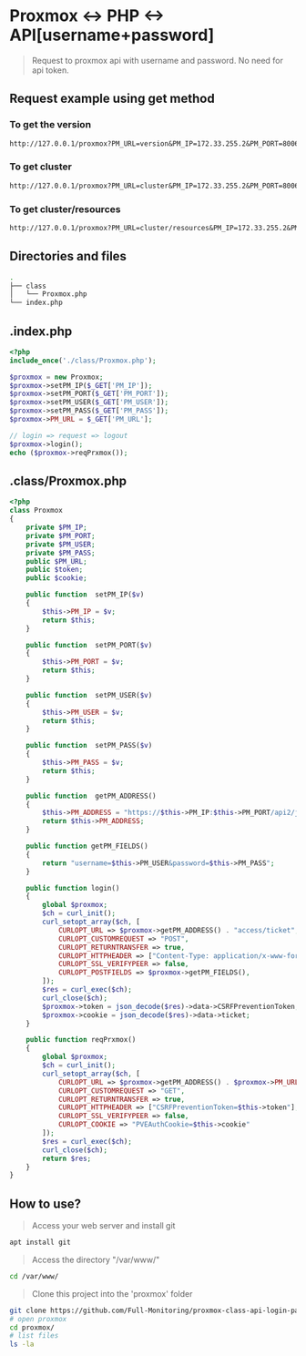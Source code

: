# Proxmox <-> PHP <-> API[username+password]

> Request to proxmox api with username and password. No need for api token.

## Request example using get method

### To get the version

```md
http://127.0.0.1/proxmox?PM_URL=version&PM_IP=172.33.255.2&PM_PORT=8006&PM_USER=roo@pam&PM_PASS=12345678

```

### To get cluster

``` txt
http://127.0.0.1/proxmox?PM_URL=cluster&PM_IP=172.33.255.2&PM_PORT=8006&PM_USER=roo@pam&PM_PASS=12345678
```

### To get cluster/resources

``` txt
http://127.0.0.1/proxmox?PM_URL=cluster/resources&PM_IP=172.33.255.2&PM_PORT=8006&PM_USER=roo@pam&PM_PASS=12345678
```

## Directories and files

```sh
.
├── class
│   └── Proxmox.php
└── index.php
```

## .index.php

```php
<?php
include_once('./class/Proxmox.php');

$proxmox = new Proxmox;
$proxmox->setPM_IP($_GET['PM_IP']);
$proxmox->setPM_PORT($_GET['PM_PORT']);
$proxmox->setPM_USER($_GET['PM_USER']);
$proxmox->setPM_PASS($_GET['PM_PASS']);
$proxmox->PM_URL = $_GET['PM_URL'];

// login => request => logout
$proxmox->login();
echo ($proxmox->reqPrxmox());
```

## .class/Proxmox.php

```php
<?php
class Proxmox
{
    private $PM_IP;
    private $PM_PORT;
    private $PM_USER;
    private $PM_PASS;
    public $PM_URL;
    public $token;
    public $cookie;

    public function  setPM_IP($v)
    {
        $this->PM_IP = $v;
        return $this;
    }

    public function  setPM_PORT($v)
    {
        $this->PM_PORT = $v;
        return $this;
    }

    public function  setPM_USER($v)
    {
        $this->PM_USER = $v;
        return $this;
    }

    public function  setPM_PASS($v)
    {
        $this->PM_PASS = $v;
        return $this;
    }

    public function  getPM_ADDRESS()
    {
        $this->PM_ADDRESS = "https://$this->PM_IP:$this->PM_PORT/api2/json/";
        return $this->PM_ADDRESS;
    }

    public function getPM_FIELDS()
    {
        return "username=$this->PM_USER&password=$this->PM_PASS";
    }

    public function login()
    {
        global $proxmox;
        $ch = curl_init();
        curl_setopt_array($ch, [
            CURLOPT_URL => $proxmox->getPM_ADDRESS() . "access/ticket",
            CURLOPT_CUSTOMREQUEST => "POST",
            CURLOPT_RETURNTRANSFER => true,
            CURLOPT_HTTPHEADER => ["Content-Type: application/x-www-form-urlencoded"],
            CURLOPT_SSL_VERIFYPEER => false,
            CURLOPT_POSTFIELDS => $proxmox->getPM_FIELDS(),
        ]);
        $res = curl_exec($ch);
        curl_close($ch);
        $proxmox->token = json_decode($res)->data->CSRFPreventionToken;
        $proxmox->cookie = json_decode($res)->data->ticket;
    }

    public function reqPrxmox()
    {
        global $proxmox;
        $ch = curl_init();
        curl_setopt_array($ch, [
            CURLOPT_URL => $proxmox->getPM_ADDRESS() . $proxmox->PM_URL,
            CURLOPT_CUSTOMREQUEST => "GET",
            CURLOPT_RETURNTRANSFER => true,
            CURLOPT_HTTPHEADER => ["CSRFPreventionToken=$this->token"],
            CURLOPT_SSL_VERIFYPEER => false,
            CURLOPT_COOKIE => "PVEAuthCookie=$this->cookie"
        ]);
        $res = curl_exec($ch);
        curl_close($ch);
        return $res;
    }
}
```

## How to use?

> Access your web server and install git

```sh
apt install git
```

> Access the directory "/var/www/"

```sh
cd /var/www/
```

> Clone this project into the 'proxmox' folder

```sh
git clone https://github.com/Full-Monitoring/proxmox-class-api-login-pass.git proxmox
# open proxmox
cd proxmox/
# list files
ls -la
```
